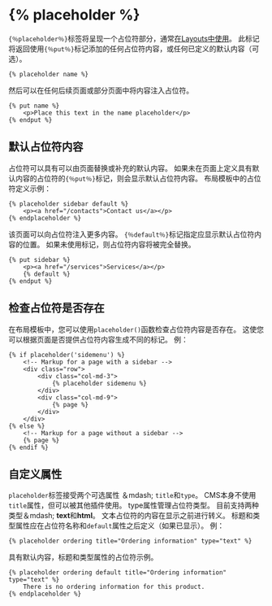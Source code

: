 # {% placeholder %}

`{％placeholder％}`标签将呈现一个占位符部分，通常[在Layouts中使用](../cms/layouts#placeholders)。 此标记将返回使用`{％put％}`标记添加的任何占位符内容，或任何已定义的默认内容（可选）。
    
    {% placeholder name %}

然后可以在任何后续页面或部分页面中将内容注入占位符。

    {% put name %}
        <p>Place this text in the name placeholder</p>
    {% endput %}

<a name="default-placeholder-content"></a>
## 默认占位符内容

占位符可以具有可以由页面替换或补充的默认内容。 如果未在页面上定义具有默认内容的占位符的`{％put％}`标记，则会显示默认占位符内容。 布局模板中的占位符定义示例：

    {% placeholder sidebar default %}
        <p><a href="/contacts">Contact us</a></p>
    {% endplaceholder %}

该页面可以向占位符注入更多内容。 `{％default％}`标记指定应显示默认占位符内容的位置。 如果未使用标记，则占位符内容将被完全替换。

    {% put sidebar %}
        <p><a href="/services">Services</a></p>
        {% default %}
    {% endput %}

<a name="checking-placeholder-exits"></a>
## 检查占位符是否存在

在布局模板中，您可以使用`placeholder()`函数检查占位符内容是否存在。 这使您可以根据页面是否提供占位符内容生成不同的标记。 例：

    {% if placeholder('sidemenu') %}
        <!-- Markup for a page with a sidebar -->
        <div class="row">
            <div class="col-md-3">
                {% placeholder sidemenu %}
            </div>
            <div class="col-md-9">
                {% page %}
            </div>
        </div>
    {% else %}
        <!-- Markup for a page without a sidebar -->
        {% page %}
    {% endif %}

<a name="custom-placeholder-attributes"></a>
## 自定义属性

`placeholder`标签接受两个可选属性 ＆mdash; `title`和`type`。 CMS本身不使用`title`属性，但可以被其他插件使用。 type属性管理占位符类型。 目前支持两种类型＆mdash; **text**和**html**。 文本占位符的内容在显示之前进行转义。 标题和类型属性应在占位符名称和`default`属性之后定义（如果已显示）。 例：

    {% placeholder ordering title="Ordering information" type="text" %}

具有默认内容，标题和类型属性的占位符示例。

    {% placeholder ordering default title="Ordering information" type="text" %}
        There is no ordering information for this product.
    {% endplaceholder %}
